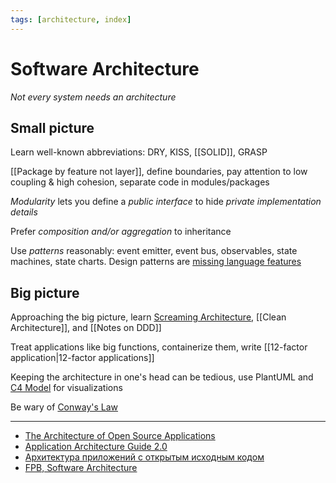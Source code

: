 ```yaml
---
tags: [architecture, index]
---
```


# Software Architecture

_Not every system needs an architecture_

## Small picture

Learn well-known abbreviations: DRY, KISS, [[SOLID]], GRASP

[[Package by feature not layer]], define boundaries, pay attention to low coupling & high cohesion, separate code in modules/packages

_Modularity_ lets you define a _public interface_ to hide _private implementation details_

Prefer _composition and/or aggregation_ to inheritance

Use _patterns_ reasonably: event emitter, event bus, observables, state machines, state charts. Design patterns are [missing language features](http://wiki.c2.com/?AreDesignPatternsMissingLanguageFeatures)

## Big picture

Approaching the big picture, learn [Screaming Architecture](https://blog.cleancoder.com/uncle-bob/2011/09/30/Screaming-Architecture.html), [[Clean Architecture]], and [[Notes on DDD]]

Treat applications like big functions, containerize them, write [[12-factor application|12-factor applications]]

Keeping the architecture in one's head can be tedious, use PlantUML and [C4 Model](https://c4model.com/) for visualizations

Be wary of [Conway's Law](https://en.wikipedia.org/wiki/Conway%27s_law)

---

- [The Architecture of Open Source Applications](https://aosabook.org/en/index.html)
- [Application Architecture Guide 2.0](https://archive.codeplex.com/?p=AppArchGuide)
- [Архитектура приложений с открытым исходным кодом](http://rus-linux.net/MyLDP/BOOKS/Architecture-Open-Source-Applications/index.html)
- [FPB, Software Architecture](https://github.com/EbookFoundation/free-programming-books/blob/master/free-programming-books.md#software-architecture)

<!--
## Command Query Separation (CQS )
- https://martinfowler.com/bliki/CommandQuerySeparation.html
-->
